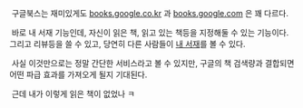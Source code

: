  구글북스는 재미있게도 [books.google.co.kr](http://books.google.co.kr "[http://books.google.co.kr]로 이동합니다.") 과 [books.google.com](http://books.google.com "[http://books.google.com]로 이동합니다.") 은 꽤 다르다.

 바로 내 서재 기능인데, 자신이 읽은 책, 읽고 있는 책등을 지정해둘 수 있는 기능이다. 그리고 리뷰등을 쓸 수 있고, 당연히 다른 사람들이 [내 서재](http://books.google.com/books?uid=2377327449592225327&hl=ko "[http://books.google.com/books?uid=2377327449592225327&hl=ko]로 이동합니다.")를 볼 수 있다.

 사실 이것만으로는 정말 간단한 서비스라고 볼 수 있지만, 구글의 책 검색량과 결합되면 어떤 파급 효과를 가져오게 될지 기대된다.

 근데 내가 이렇게 읽은 책이 없었나 ㅋ

